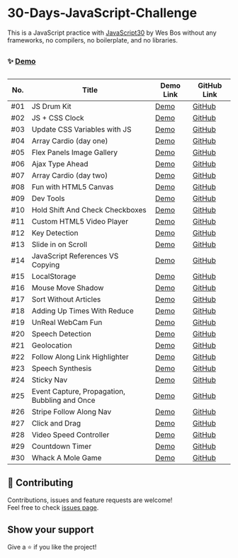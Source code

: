 # 30-Days-JavaScript-Challenge

This is a JavaScript practice with [JavaScript30](https://javascript30.com/) by Wes Bos without any frameworks, no compilers, no boilerplate, and no libraries.

##

### ✨ [Demo](https://mosaif00.github.io/30-Days-JavaScript-Challenge/)

##

| No. | Title                                         | Demo Link                                                                                                              | GitHub Link                                                                                                                   |
| --- | --------------------------------------------- | ---------------------------------------------------------------------------------------------------------------------- | ----------------------------------------------------------------------------------------------------------------------------- |
| #01 | JS Drum Kit                                   | [Demo](https://mosaif00.github.io/30-Days-JavaScript-Challenge/01-JS-Drum-Kit/index.html)                              | [GitHub](https://github.com/MoSaif00/30-Days-JavaScript-Challenge/tree/main/dist/01-JS-Drum-Kit)                              |
| #02 | JS + CSS Clock                                | [Demo](https://mosaif00.github.io/30-Days-JavaScript-Challenge/02-JS-CSS-Clock/index.html)                             | [GitHub](https://github.com/MoSaif00/30-Days-JavaScript-Challenge/tree/main/dist/02-JS-CSS-Clock)                             |
| #03 | Update CSS Variables with JS                  | [Demo](https://mosaif00.github.io/30-Days-JavaScript-Challenge/03-CSS-Variables/index.html)                            | [GitHub](https://github.com/MoSaif00/30-Days-JavaScript-Challenge/tree/main/dist/03-CSS-Variables)                            |
| #04 | Array Cardio (day one)                        | [Demo](https://mosaif00.github.io/30-Days-JavaScript-Challenge/04-Array-Cardio-01/index.html)                          | [GitHub](https://github.com/MoSaif00/30-Days-JavaScript-Challenge/tree/main/dist/04-Array-Cardio-01)                          |
| #05 | Flex Panels Image Gallery                     | [Demo](https://mosaif00.github.io/30-Days-JavaScript-Challenge/05-Flex-Panels-Image-Gallery)                           | [GitHub](https://github.com/MoSaif00/30-Days-JavaScript-Challenge/tree/main/dist/05-Flex-Panels-Image-Gallery)                |
| #06 | Ajax Type Ahead                               | [Demo](https://mosaif00.github.io/30-Days-JavaScript-Challenge/06-Ajax-Tyep-Ahead/index.html)                          | [GitHub](https://github.com/MoSaif00/30-Days-JavaScript-Challenge/tree/main/dist/06-Ajax-Tyep-Ahead)                          |
| #07 | Array Cardio (day two)                        | [Demo](https://mosaif00.github.io/30-Days-JavaScript-Challenge/07-Array-Cardio-02/index.html)                          | [GitHub](https://github.com/MoSaif00/30-Days-JavaScript-Challenge/tree/main/dist/07-Array-Cardio-02)                          |
| #08 | Fun with HTML5 Canvas                         | [Demo](https://mosaif00.github.io/30-Days-JavaScript-Challenge/08-Fun-With-HTML5-Canvas/index.html)                    | [GitHub](https://github.com/MoSaif00/30-Days-JavaScript-Challenge/tree/main/dist/08-Fun-With-HTML5-Canvas)                    |
| #09 | Dev Tools                                     | [Demo](https://mosaif00.github.io/30-Days-JavaScript-Challenge/09-Dev-Tools/index.html)                                | [GitHub](https://github.com/MoSaif00/30-Days-JavaScript-Challenge/tree/main/dist/09-Dev-Tools)                                |
| #10 | Hold Shift And Check Checkboxes               | [Demo](https://mosaif00.github.io/30-Days-JavaScript-Challenge/10-Hold-Shift-And-Check-Checkboxes/index.html)          | [GitHub](https://github.com/MoSaif00/30-Days-JavaScript-Challenge/tree/main/dist/10-Hold-Shift-And-Check-Checkboxes)          |
| #11 | Custom HTML5 Video Player                     | [Demo](https://mosaif00.github.io/30-Days-JavaScript-Challenge/11-HTML5-Video-Player/index.html)                       | [GitHub](https://github.com/MoSaif00/30-Days-JavaScript-Challenge/tree/main/dist/11-HTML5-Video-Player)                       |
| #12 | Key Detection                                 | [Demo](https://mosaif00.github.io/30-Days-JavaScript-Challenge/12-Key-Detection/index.html)                            | [GitHub](https://github.com/MoSaif00/30-Days-JavaScript-Challenge/tree/main/dist/12-Key-Detection)                            |
| #13 | Slide in on Scroll                            | [Demo](https://mosaif00.github.io/30-Days-JavaScript-Challenge/13-Slide-In-On-Scroll/index.html)                       | [GitHub](https://github.com/MoSaif00/30-Days-JavaScript-Challenge/tree/main/dist/13-Slide-In-On-Scroll)                       |
| #14 | JavaScript References VS Copying              | [Demo](https://mosaif00.github.io/30-Days-JavaScript-Challenge/14-JavaScript-References-Vs-Copying/index.html)         | [GitHub](https://github.com/MoSaif00/30-Days-JavaScript-Challenge/tree/main/dist/14-JavaScript-References-Vs-Copying)         |
| #15 | LocalStorage                                  | [Demo](https://mosaif00.github.io/30-Days-JavaScript-Challenge/15-LocalStorage/index.html)                             | [GitHub](https://github.com/MoSaif00/30-Days-JavaScript-Challenge/tree/main/dist/15-LocalStorage)                             |
| #16 | Mouse Move Shadow                             | [Demo](https://mosaif00.github.io/30-Days-JavaScript-Challenge/16-Mouse-Move-Shadow/index.html)                        | [GitHub](https://github.com/MoSaif00/30-Days-JavaScript-Challenge/tree/main/dist/16-Mouse-Move-Shadow)                        |
| #17 | Sort Without Articles                         | [Demo](https://mosaif00.github.io/30-Days-JavaScript-Challenge/17-Sort-Without-Articles/index.html)                    | [GitHub](https://github.com/MoSaif00/30-Days-JavaScript-Challenge/tree/main/dist/17-Sort-Without-Articles)                    |
| #18 | Adding Up Times With Reduce                   | [Demo](https://mosaif00.github.io/30-Days-JavaScript-Challenge/18-Adding-Up-Times-With-Reduce/index.html)              | [GitHub](https://github.com/MoSaif00/30-Days-JavaScript-Challenge/tree/main/dist/18-Adding-Up-Times-With-Reduce)              |
| #19 | UnReal WebCam Fun                             | [Demo](https://mosaif00.github.io/30-Days-JavaScript-Challenge/19-Unreal-WebCam-Fun/index.html)                        | [GitHub](https://github.com/MoSaif00/30-Days-JavaScript-Challenge/tree/main/dist/19-Unreal-WebCam-Fun)                        |
| #20 | Speech Detection                              | [Demo](https://mosaif00.github.io/30-Days-JavaScript-Challenge/20-Speech-Detection/index.html)                         | [GitHub](https://github.com/MoSaif00/30-Days-JavaScript-Challenge/tree/main/dist/20-Speech-Detection)                         |
| #21 | Geolocation                                   | [Demo](https://mosaif00.github.io/30-Days-JavaScript-Challenge/21-Geolocation/index.html)                              | [GitHub](https://github.com/MoSaif00/30-Days-JavaScript-Challenge/tree/main/dist/21-Geolocation)                              |
| #22 | Follow Along Link Highlighter                 | [Demo](https://mosaif00.github.io/30-Days-JavaScript-Challenge/22-Follow-Along-Link-Highlighter/index.html)            | [GitHub](https://github.com/MoSaif00/30-Days-JavaScript-Challenge/tree/main/dist/22-Follow-Along-Link-Highlighter)            |
| #23 | Speech Synthesis                              | [Demo](https://mosaif00.github.io/30-Days-JavaScript-Challenge/23-Speech-Synthesis/index.html)                         | [GitHub](https://github.com/MoSaif00/30-Days-JavaScript-Challenge/tree/main/dist/23-Speech-Synthesis)                         |
| #24 | Sticky Nav                                    | [Demo](https://mosaif00.github.io/30-Days-JavaScript-Challenge/24-Sticky-Nav/index.html)                               | [GitHub](https://github.com/MoSaif00/30-Days-JavaScript-Challenge/tree/main/dist/24-Sticky-Nav)                               |
| #25 | Event Capture, Propagation, Bubbling and Once | [Demo](https://mosaif00.github.io/30-Days-JavaScript-Challenge/25-EventCapture-Propagation-BubblingAndOnce/index.html) | [GitHub](https://github.com/MoSaif00/30-Days-JavaScript-Challenge/tree/main/dist/25-EventCapture-Propagation-BubblingAndOnce) |
| #26 | Stripe Follow Along Nav                       | [Demo](https://mosaif00.github.io/30-Days-JavaScript-Challenge/26-Stripe-Follow-Along-Nav/index.html)                  | [GitHub](https://github.com/MoSaif00/30-Days-JavaScript-Challenge/tree/main/dist/26-Stripe-Follow-Along-Nav)                  |
| #27 | Click and Drag                                | [Demo](https://mosaif00.github.io/30-Days-JavaScript-Challenge/27-Click-And-Drag/index.html)                           | [GitHub](https://github.com/MoSaif00/30-Days-JavaScript-Challenge/tree/main/dist/27-Click-And-Drag)                           |
| #28 | Video Speed Controller                        | [Demo](https://mosaif00.github.io/30-Days-JavaScript-Challenge/28-Video-Speed-Controller/index.html)                   | [GitHub](https://github.com/MoSaif00/30-Days-JavaScript-Challenge/tree/main/dist/28-Video-Speed-Controller)                   |
| #29 | Countdown Timer                               | [Demo](https://mosaif00.github.io/30-Days-JavaScript-Challenge/29-Countdown-Timer/index.html)                          | [GitHub](https://github.com/MoSaif00/30-Days-JavaScript-Challenge/tree/main/dist/29-Countdown-Timer)                          |
| #30 | Whack A Mole Game                             | [Demo](https://mosaif00.github.io/30-Days-JavaScript-Challenge/30-Whack-A-Mole-Game/index.html)                        | [GitHub](https://github.com/MoSaif00/30-Days-JavaScript-Challenge/tree/main/dist/30-Whack-A-Mole-Game)                        |

## 🤝 Contributing

Contributions, issues and feature requests are welcome!<br />Feel free to check [issues page](https://github.com/MoSaif00/30-Days-JavaScript-Challenge/issues).

## Show your support

Give a ⭐️ if you like the project!
